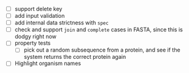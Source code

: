 * [ ] support delete key
* [ ] add input validation
* [ ] add internal data strictness with `spec`
* [ ] check and support `join` and `complete` cases in FASTA, since this is dodgy right now
* [ ] property tests
  * [ ] pick out a random subsequence from a protein, and see if the system returns the correct protein again
* [ ] Highlight organism names
